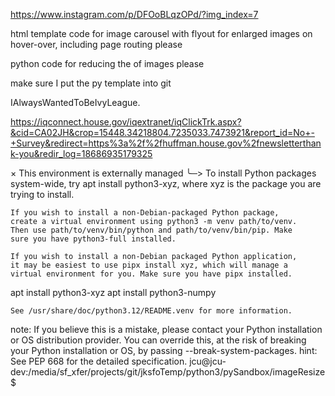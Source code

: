 
https://www.instagram.com/p/DFOoBLqzOPd/?img_index=7

html template code for image carousel with flyout for enlarged images on hover-over, including page routing please

python code for reducing the of images please

make sure I put the py template into git

IAlwaysWantedToBeIvyLeague.

https://iqconnect.house.gov/iqextranet/iqClickTrk.aspx?&cid=CA02JH&crop=15448.34218804.7235033.7473921&report_id=No+-+Survey&redirect=https%3a%2f%2fhuffman.house.gov%2fnewsletterthank-you&redir_log=18686935179325

× This environment is externally managed
╰─> To install Python packages system-wide, try apt install
    python3-xyz, where xyz is the package you are trying to
    install.

    If you wish to install a non-Debian-packaged Python package,
    create a virtual environment using python3 -m venv path/to/venv.
    Then use path/to/venv/bin/python and path/to/venv/bin/pip. Make
    sure you have python3-full installed.

    If you wish to install a non-Debian packaged Python application,
    it may be easiest to use pipx install xyz, which will manage a
    virtual environment for you. Make sure you have pipx installed.

apt install python3-xyz
apt install python3-numpy

    See /usr/share/doc/python3.12/README.venv for more information.

note: If you believe this is a mistake, please contact your Python installation or OS distribution provider. You can override this, at the risk of breaking your Python installation or OS, by passing --break-system-packages.
hint: See PEP 668 for the detailed specification.
jcu@jcu-dev:/media/sf_xfer/projects/git/jksfoTemp/python3/pySandbox/imageResize$
